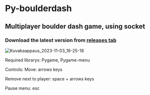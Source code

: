 # Py-boulderdash

## Multiplayer boulder dash game, using socket

### Download the latest version from [releases tab](https://github.com/andrew-karppinen/py-boulderdash/releases/latest)

![Kuvakaappaus_2023-11-03_18-25-18](https://github.com/andrew-karppinen/py-boulderdash/assets/99529988/9a1b0dd5-be96-4cd6-a74c-56892390603e)



Required librarys:
Pygame, 
Pygame-menu 

Controls:
Move: arrows keys

Remove next to player:
space + arrows keys

Pause menu:
esc 
